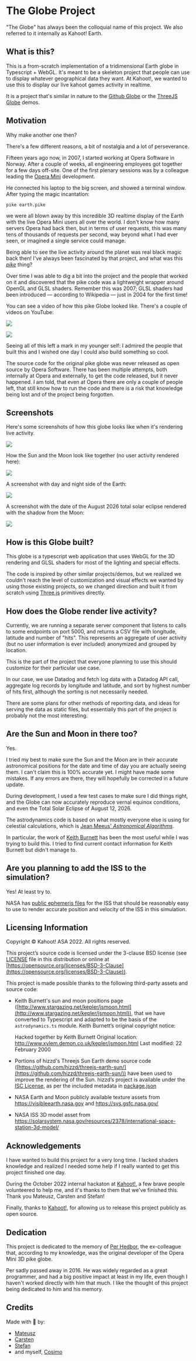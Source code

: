 # The Globe Project

"The Globe" has always been the colloquial name of this project. We also referred to it internally as Kahoot! Earth.

## What is this?

This is a from-scratch implementation of a tridimensional Earth globe in Typescript + WebGL. It's meant to be a skeleton project that people can use to display whatever geographical data they want. At Kahoot!, we wanted to use this to display our live kahoot games activity in realtime.

It is a project that's similar in nature to the [Github Globe](https://github.blog/2020-12-21-how-we-built-the-github-globe/) or the [ThreeJS Globe](https://github.com/vasturiano/three-globe) demos.

## Motivation

Why make another one then?

There's a few different reasons, a bit of nostalgia and a lot of perseverance.

Fifteen years ago now, in 2007, I started working at Opera Software in Norway. After a couple of weeks, all engineering employees got together for a few days off-site. One of the first plenary sessions was by a colleague leading the [Opera Mini](https://www.opera.com/browsers/opera-mini) development.

He connected his laptop to the big screen, and showed a terminal window.
After typing the magic incantation:

    pike earth.pike

we were all blown away by this incredible 3D realtime display of the Earth with the live Opera Mini users all over the world.  I don't know how many servers Opera had back then, but in terms of user requests, this was many tens of thousands of requests per second, way beyond what I had ever seen, or imagined a single service could manage.

Being able to see the live activity around the planet was real black magic back then! I've always been fascinated by that project, and what was this *[pike](https://pike.lysator.liu.se/)* thing?

Over time I was able to dig a bit into the project and the people that worked on it and discovered that the pike code was a lightweight wrapper around OpenGL and GLSL shaders. Remember this was 2007; GLSL shaders had been introduced — according to Wikipedia — just in 2004 for the first time!

You can see a video of how this pike Globe looked like. There's a couple of videos on YouTube:

[![](https://img.youtube.com/vi/jWd-DCCJlGI/maxresdefault.jpg)](https://www.youtube.com/watch?v=jWd-DCCJlGI)

[![](https://img.youtube.com/vi/uM4Dw7xPIp4/maxresdefault.jpg)](https://www.youtube.com/watch?v=uM4Dw7xPIp4)

Seeing all of this left a mark in my younger self: I admired the people that built this and I wished one day I could also build something so cool.

The source code for the original pike globe was never released as open source by Opera Software. There has been multiple attempts, both internally at Opera and externally, to get the code released, but it never happened. I am told, that even at Opera there are only a couple of people left, that still know how to run the code and there is a risk that knowledge being lost and of the project being forgotten.

## Screenshots

Here's some screenshots of how this globe looks like when it's rendering live activity.

![](screenshots/moon.jpg)

How the Sun and the Moon look like together (no user activity rendered here):

![](screenshots/sun.jpg)

A screenshot with day and night side of the Earth:

![](screenshots/day-night.jpg)

A screenshot with the date of the August 2026 total solar eclipse rendered with the shadow from the Moon:

![](screenshots/solar-eclipse.jpg)

## How is this Globe built?

This globe is a typescript web application that uses WebGL for the 3D rendering and GLSL shaders for most of the lighting and special effects.

The code is inspired by other similar projects/demos, but we realized we couldn't reach the level of customization and visual effects we wanted by using those existing projects, so we changed direction and built it from scratch using [Three.js](https://threejs.org/) primitives directly.

## How does the Globe render live activity?

Currently, we are running a separate server component that listens to calls to some endpoints on port 5000, and returns a CSV file with longitude, latitude and number of "hits". This represents an aggregate of user activity (but no user information is ever included) anonymized and grouped by location.

This is the part of the project that everyone planning to use this should customize for their particular use case.

In our case, we use Datadog and fetch log data with a Datadog API call, aggregate log records by longitude and latitude, and sort by highest number of hits first, although the sorting is not necessarily needed.

There are some plans for other methods of reporting data, and ideas for serving the data as static files, but essentially this part of the project is probably not the most interesting.

## Are the Sun and Moon in there too?

Yes.

I tried my best to make sure the Sun and the Moon are in their accurate astronomical positions for the date and time of day you are actually seeing them. I can't claim this is 100% accurate yet. I might have made some mistakes. If any errors are there, they will hopefully be corrected in a future update.

During development, I used a few test cases to make sure I did things right, and the Globe can now accurately reproduce vernal equinox conditions, and even the Total Solar Eclipse of August 12, 2026.

The astrodynamics code is based on what mostly everyone else is using for celestial calculations, which is [Jean Meeus' *Astronomical Algorithms*](https://archive.org/details/astronomicalalgorithmsjeanmeeus1991).

In particular, the work of [Keith Burnett](http://www.stargazing.net/kepler/kpb.html) has been the most useful while I was trying to build this. I tried to find current contact information for Keith Burnett but didn't manage to.

## Are you planning to add the ISS to the simulation?

Yes! At least try to.

NASA has [public ephemeris files](https://spotthestation.nasa.gov/trajectory_data.cfm) for the ISS that should be reasonably easy to use to render accurate position and velocity of the ISS in this simulation.

## Licensing Information

Copyright © Kahoot! ASA 2022. All rights reserved.

This project’s source code is licensed under the 3-clause BSD license (see [LICENSE](./LICENSE) file in this distribution or online at [https://opensource.org/licenses/BSD-3-Clause](https://opensource.org/licenses/BSD-3-Clause)).

This project is made possible thanks to the following third-party assets and source code:

* Keith Burnett's sun and moon positions page ([http://www.stargazing.net/kepler/jsmoon.html](http://www.stargazing.net/kepler/jsmoon.html)), that we have converted to Typescript and adapted to be the basis of the `astrodynamics.ts` module. Keith Burnett’s original copyright notice:

    Hacked together by Keith Burnett
    Original location: http://www.xylem.demon.co.uk/kepler/jsmoon.html
    Last modified: 22 February 2000

* Portions of hizzd's Threejs Sun Earth demo source code ([https://github.com/hizzd/threejs-earth-sun/](https://github.com/hizzd/threejs-earth-sun/)) have been used to improve the rendering of the Sun. hizzd’s project is available under the [ISC License](https://en.wikipedia.org/wiki/ISC_license), as per the included metadata in [package.json](https://github.com/hizzd/threejs-earth-sun/blob/master/package.json)

* NASA Earth and Moon publicly available texture assets from https://visibleearth.nasa.gov and https://svs.gsfc.nasa.gov/

* NASA ISS 3D model asset from https://solarsystem.nasa.gov/resources/2378/international-space-station-3d-model/

## Acknowledgements

I have wanted to build this project for a very long time. I lacked shaders knowledge and realized I needed some help if I really wanted to get this project finished one day.

During the October 2022 internal hackaton at [Kahoot!](https://kahoot.com), a few brave people volunteered to help me, and it's thanks to them that we've finished this. Thank you Mateusz, Carsten and Stefan!

Finally, thanks to [Kahoot!](https://kahoot.com), for allowing us to release this project publicly as open source.

## Dedication

This project is dedicated to the memory of [Per Hedbor](https://blogs.opera.com/news/2016/07/in-memory-opera-pioneer-per-hedbor/), the ex-colleague that, according to my knowledge, was the original developer of the Opera Mini 3D pike globe.

Per sadly passed away in 2016. He was widely regarded as a great programmer, and had a big positive impact at least in my life, even though I haven't worked directly with him that much. I like the thought of this project being dedicated to him and his memory.

## Credits

Made with :sparkling_heart: by:

* [Mateusz](https://github.com/mstaniuk)
* [Carsten](https://github.com/carstenz)
* [Stefan](https://github.com/stefangluszek)
* and myself, [Cosimo](https://github.com/cosimo)
